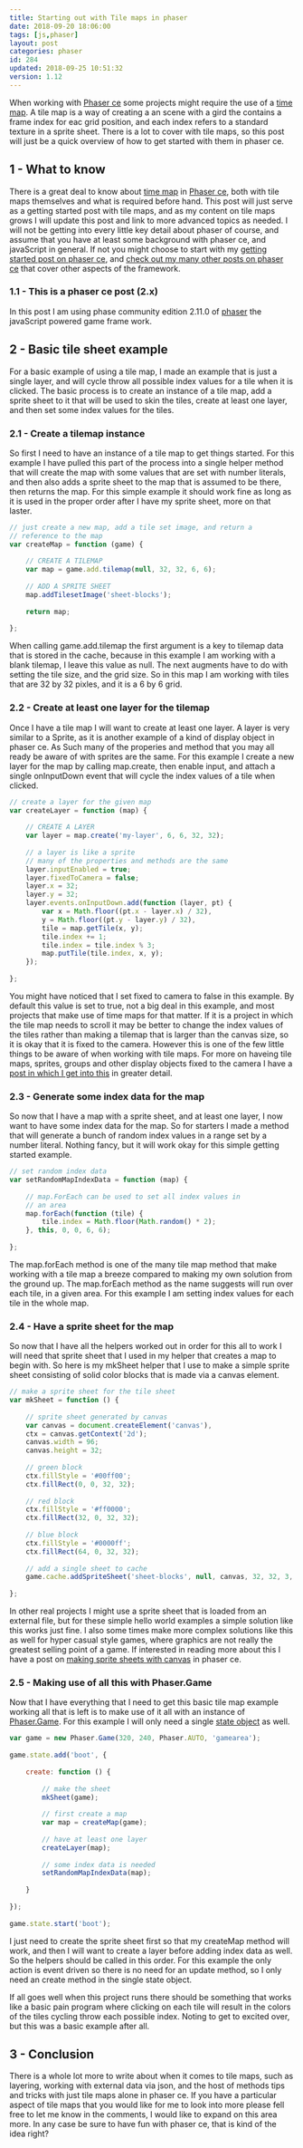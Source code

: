 ```yaml
---
title: Starting out with Tile maps in phaser
date: 2018-09-20 18:06:00
tags: [js,phaser]
layout: post
categories: phaser
id: 284
updated: 2018-09-25 10:51:32
version: 1.12
---
```


When working with [Phaser ce](https://photonstorm.github.io/phaser-ce/) some projects might require the use of a [time map](https://photonstorm.github.io/phaser-ce/Phaser.Tilemap.html). A tile map is a way of creating a an scene with a gird the contains a frame index for eac grid position, and each index refers to a standard texture in a sprite sheet. There is a lot to cover with tile maps, so this post will just be a quick overview of how to get started with them in phaser ce.

<!-- more -->

## 1 - What to know

There is a great deal to know about [time map](https://photonstorm.github.io/phaser-ce/Phaser.Tilemap.html) in [Phaser ce](https://photonstorm.github.io/phaser-ce/), both with tile maps themselves and what is required before hand. This post will just serve as a getting started post with tile maps, and as my content on tile maps grows I will update this post and link to more advanced topics as needed. I will not be getting into every little key detail about phaser of course, and assume that you have at least some background with phaser ce, and javaScript in general. If not you might choose to start with my [getting started post on phaser ce](/2017/10/04/phaser-getting-started/), and [check out my many other posts on phaser ce](/categories/phaser/) that cover other aspects of the framework.

### 1.1 - This is a phaser ce post (2.x)

In this post I am using phase community edition 2.11.0 of [phaser](http://phaser.io) the javaScript powered game frame work.

## 2 - Basic tile sheet example

For a basic example of using a tile map, I made an example that is just a single layer, and will cycle throw all possible index values for a tile when it is clicked. The basic process is to create an instance of a tile map, add a sprite sheet to it that will be used to skin the tiles, create at least one layer, and then set some index values for the tiles.

### 2.1 - Create a tilemap instance

So first I need to have an instance of a tile map to get things started. For this example I have pulled this part of the process into a single helper method that will create the map with some values that are set with number literals, and then also adds a sprite sheet to the map that is assumed to be there, then returns the map. For this simple example it should work fine as long as it is used in the proper order after I have my sprite sheet, more on that laster.

```js
// just create a new map, add a tile set image, and return a
// reference to the map
var createMap = function (game) {
 
    // CREATE A TILEMAP
    var map = game.add.tilemap(null, 32, 32, 6, 6);
 
    // ADD A SPRITE SHEET
    map.addTilesetImage('sheet-blocks');
 
    return map;
 
};
```

When calling game.add.tilemap the first argument is a key to tilemap data that is stored in the cache, because in this example I am working with a blank tilemap, I leave this value as null. The next augments have to do with setting the tile size, and the grid size. So in this map I am working with tiles that are 32 by 32 pixles, and it is a 6 by 6 grid.

### 2.2 - Create at least one layer for the tilemap

Once I have a tile map I will want to create at least one layer. A layer is very similar to a Sprite, as it is another example of a kind of display object in phaser ce. As Such many of the properies and method that you may all ready be aware of with sprites are the same. For this example I create a new layer for the map by calling map.create, then enable input, and attach a single onInputDown event that will cycle the index values of a tile when clicked.

```js
// create a layer for the given map
var createLayer = function (map) {
 
    // CREATE A LAYER
    var layer = map.create('my-layer', 6, 6, 32, 32);
 
    // a layer is like a sprite
    // many of the properties and methods are the same
    layer.inputEnabled = true;
    layer.fixedToCamera = false;
    layer.x = 32;
    layer.y = 32;
    layer.events.onInputDown.add(function (layer, pt) {
        var x = Math.floor((pt.x - layer.x) / 32),
        y = Math.floor((pt.y - layer.y) / 32),
        tile = map.getTile(x, y);
        tile.index += 1;
        tile.index = tile.index % 3;
        map.putTile(tile.index, x, y);
    });
 
};
```

You might have noticed that I set fixed to camera to false in this example. By default this value is set to true, not a big deal in this example, and most projects that make use of time maps for that matter. If it is a project in which the tile map needs to scroll it may be better to change the index values of the tiles rather than making a tilemap that is larger than the canvas size, so it is okay that it is fixed to the camera. However this is one of the few little things to be aware of when working with tile maps. For more on haveing tile maps, sprites, groups and other display objects fixed to the camera I have a [post in which I get into this](/2018/08/28/phaser-group-fixed-to-camera/) in greater detail.

### 2.3 - Generate some index data for the map

So now that I have a map with a sprite sheet, and at least one layer, I now want to have some index data for the map. So for starters I made a method that will generate a bunch of random index values in a range set by a number literal. Nothing fancy, but it will work okay for this simple getting started example.

```js
// set random index data
var setRandomMapIndexData = function (map) {
 
    // map.ForEach can be used to set all index values in
    // an area
    map.forEach(function (tile) {
        tile.index = Math.floor(Math.random() * 2);
    }, this, 0, 0, 6, 6);
 
};
```

The map.forEach method is one of the many tile map method that make working with a tile map a breeze compared to making my own solution from the ground up. The map.forEach method as the name suggests will run over each tile, in a given area. For this example I am setting index values for each tile in the whole map.

### 2.4 - Have a sprite sheet for the map

So now that I have all the helpers worked out in order for this all to work I will need that sprite sheet that I used in my helper that creates a map to begin with. So here is my mkSheet helper that I use to make a simple sprite sheet consisting of solid color blocks that is made via a canvas element.

```js
// make a sprite sheet for the tile sheet
var mkSheet = function () {
 
    // sprite sheet generated by canvas
    var canvas = document.createElement('canvas'),
    ctx = canvas.getContext('2d');
    canvas.width = 96;
    canvas.height = 32;
 
    // green block
    ctx.fillStyle = '#00ff00';
    ctx.fillRect(0, 0, 32, 32);
 
    // red block
    ctx.fillStyle = '#ff0000';
    ctx.fillRect(32, 0, 32, 32);
 
    // blue block
    ctx.fillStyle = '#0000ff';
    ctx.fillRect(64, 0, 32, 32);
 
    // add a single sheet to cache
    game.cache.addSpriteSheet('sheet-blocks', null, canvas, 32, 32, 3, 0, 0);
 
};
```

In other real projects I might use a sprite sheet that is loaded from an external file, but for these simple hello world examples a simple solution like this works just fine. I also some times make more complex solutions like this as well for hyper casual style games, where graphics are not really the greatest selling point of a game. If interested in reading more about this I have a post on [making sprite sheets with canvas](/2018/08/04/phaser-spritesheet-from-canvas/) in phaser ce.

### 2.5 - Making use of all this with Phaser.Game

Now that I have everything that I need to get this basic tile map example working all that is left is to make use of it all with an instance of [Phaser.Game](/2017/10/11/phaser-main-game-constructor/). For this example I will only need a single [state object](/2017/10/06/phaser-state-objects/) as well.

```js
var game = new Phaser.Game(320, 240, Phaser.AUTO, 'gamearea');
 
game.state.add('boot', {
 
    create: function () {
 
        // make the sheet
        mkSheet(game);
 
        // first create a map
        var map = createMap(game);
 
        // have at least one layer
        createLayer(map);
 
        // some index data is needed
        setRandomMapIndexData(map);
 
    }
 
});
 
game.state.start('boot');
```

I just need to create the sprite sheet first so that my createMap method will work, and then I will want to create a layer before adding index data as well. So the helpers should be called in this order. For this example the only action is event driven so there is no need for an update method, so I only need an create method in the single state object. 

If all goes well when this project runs there should be something that works like a basic pain program where clicking on each tile will result in the colors of the tiles cycling throw each possible index. Noting to get to excited over, but this was a basic example after all.

## 3 - Conclusion

There is a whole lot more to write about when it comes to tile maps, such as layering, working with external data via json, and the host of methods tips and tricks with just tile maps alone in phaser ce. If you have a particular aspect of tile maps that you would like for me to look into more please fell free to let me know in the comments, I would like to expand on this area more. In any case be sure to have fun with phaser ce, that is kind of the idea right?
